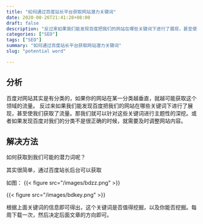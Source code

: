 ```yaml
---
title: "如何通过百度站长平台获取网站潜力关键词"
date: 2020-08-26T21:41:28+08:00
draft: false
description: "反过来如果我们能发现百度把我们的网站在哪些关键词下进行了展现，甚至使我们获取了流量。那我们就可以针对这些关键词进行主题性的深挖。或者如果发现百度对我们的分类不是很正确的时候，就需要及时调整网站内容。"
categories: ["SEO"]
tags: ["SEO"]
summary: "如何通过百度站长平台获取网站潜力关键词"
slug: "potential word"

---
```


## 分析  

百度对网站其实是有分类的，如果你的网站在某一分类越垂直，就越可能获取这个领域的流量。
反过来如果我们能发现百度把我们的网站在哪些关键词下进行了展现，甚至使我们获取了流量。那我们就可以针对这些关键词进行主题性的深挖。或者如果发现百度对我们的分类不是很正确的时候，就需要及时调整网站内容。


## 解决方法

如何获取到我们可能的潜力词呢？

其实很简单，通过百度站长后台可以获取

如图：
{{< figure src="/images/bdzz.png" >}}

{{< figure src="/images/bdkey.png" >}}

根据上面关键词的信息即可得出，这个关键词是否值得挖掘，以及你能否挖掘。每周下载一次，然后决定后面文章的方向即可。